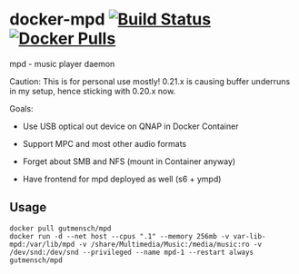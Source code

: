 # docker-mpd [![Build Status](https://jenkins.bln.space/buildStatus/icon?job=Docker+Images%2Fdocker-mpd)](https://jenkins.bln.space/job/Docker%20Images/job/docker-mpd/) [![Docker Pulls](https://img.shields.io/docker/pulls/gutmensch/mpd.svg)](https://registry.hub.docker.com/u/gutmensch/mpd/)

mpd - music player daemon

Caution: This is for personal use mostly! 0.21.x is causing buffer underruns in my setup, hence sticking with 0.20.x now.

Goals:

- Use USB optical out device on QNAP in Docker Container

- Support MPC and most other audio formats

- Forget about SMB and NFS (mount in Container anyway)

- Have frontend for mpd deployed as well (s6 + ympd)


## Usage
```
docker pull gutmensch/mpd
docker run -d --net host --cpus ".1" --memory 256mb -v var-lib-mpd:/var/lib/mpd -v /share/Multimedia/Music:/media/music:ro -v /dev/snd:/dev/snd --privileged --name mpd-1 --restart always gutmensch/mpd
```
